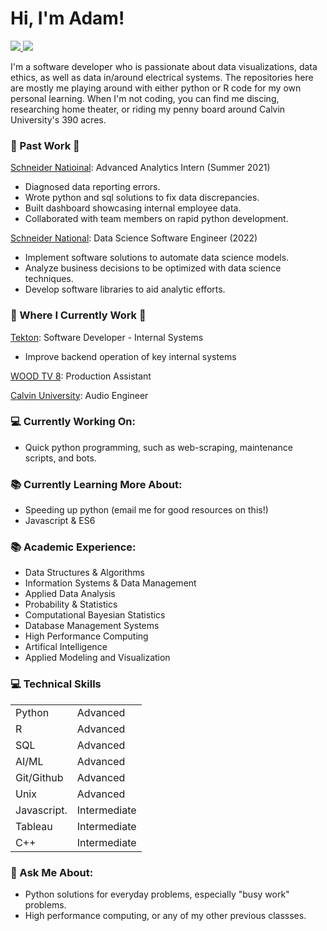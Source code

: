  # Hi, I'm Adam!

 <!-- LinkedIn Contact -->
  <a href="https://www.linkedin.com/in/adam-denhaan-404589204/" target="_blank">
    <img src="https://img.shields.io/badge/-Adam%20denhaan-blue?style=for-the-badge&logo=Linkedin&logoColor=white"/>
  </a>
<!-- Email -->
  <a href="mailto:adamdh00@gmail.com">
    <img src="https://img.shields.io/badge/EMAIL-adamdh00@gmail.com-20b2aa?style=for-the-badge"/>
  </a>
  
</br>
<p>
I'm a software developer who is passionate about data visualizations, data ethics, as well as data in/around electrical systems. The repositories here are mostly me playing around with either python or R code for my own personal learning. When I'm not coding, you can find me discing, researching home theater, or riding my penny board around Calvin University's 390 acres.</p>

### 💼 Past Work 💼

[Schneider Natioinal](https://schneider.com/): Advanced Analytics Intern (Summer 2021)
 - Diagnosed data reporting errors.
 - Wrote python and sql solutions to fix data discrepancies.
 - Built dashboard showcasing internal employee data.
 - Collaborated with team members on rapid python development.

 [Schneider National](https://schneider.com/): Data Science Software Engineer (2022)

- Implement software solutions to automate data science models.
- Analyze business decisions to be optimized with data science techniques.
- Develop software libraries to aid analytic efforts.

### 💼 Where I Currently Work 💼

[Tekton](Tekton.com): Software Developer - Internal Systems

- Improve backend operation of key internal systems

[WOOD TV 8](https://www.woodtv.com/): Production Assistant

[Calvin University](https://calvin.edu): Audio Engineer

### 💻 Currently Working On:

- Quick python programming, such as web-scraping, maintenance scripts, and bots. 

### 📚 Currently Learning More About:

- Speeding up python (email me for good resources on this!)
- Javascript & ES6

### 📚 Academic Experience:

- Data Structures & Algorithms
- Information Systems & Data Management
- Applied Data Analysis
- Probability & Statistics
- Computational Bayesian Statistics
- Database Management Systems
- High Performance Computing
- Artifical Intelligence
- Applied Modeling and Visualization

### 💻 Technical Skills

|                 	|             	|
|------------------	|--------------	|
| Python           	| Advanced     	|
| R                	| Advanced     	|
| SQL              	| Advanced     	|
| AI/ML            	| Advanced     	|
| Git/Github       	| Advanced     	|
| Unix             	| Advanced     	|
|Javascript.        | Intermediate  |
| Tableau          	| Intermediate 	|
| C++              	| Intermediate 	|

### 💬 Ask Me About:

- Python solutions for everyday problems, especially "busy work" problems. 
- High performance computing, or any of my other previous classses.
